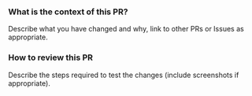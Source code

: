 ### What is the context of this PR?

Describe what you have changed and why, link to other PRs or Issues as appropriate.

### How to review this PR

Describe the steps required to test the changes (include screenshots if appropriate).
